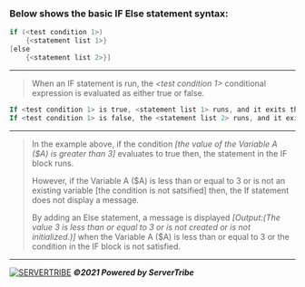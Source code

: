 ### **Below shows the basic IF Else statement syntax:**
```powershell
if (<test condition 1>)
    {<statement list 1>}
[else
    {<statement list 2>}]
```
---
> When an IF statement is run, the *<test condition 1>* conditional expression is evaluated as either true or false. 

```powershell
If <test condition 1> is true, <statement list 1> runs, and it exits the If statement.
If <test condition 1> is false, the <statement list 2> runs, and it exits the If statement.
```
---
> In the example above, if the condition *[the value of the Variable A ($A) is greater than 3]* evaluates to true then, the statement in the IF block runs.
>  
> However, if the Variable A ($A) is less than or equal to 3 or is not an existing variable [the condition is not satsified] then, the If statement does not display a message.
> 
> By adding an Else statement, a message is displayed *[Output:(The value 3 is less than or equal to 3 or is not created or is not initialized.)]* when the Variable A ($A) is less than or equal to 3 or the condition in the IF block is not satisfied.
---
[![SERVERTRIBE](https://www.servertribe.com/wp-content/themes/mars/assets/images/attune_logo.svg)](https://www.servertribe.com/)
***&copy;2021 Powered by ServerTribe***